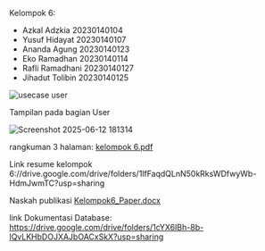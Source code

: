 Kelompok 6:
- Azkal Adzkia 20230140104
- Yusuf Hidayat 20230140107
- Ananda Agung 20230140123
- Eko Ramadhan 20230140114
- Rafli Ramadhani 20230140127
- Jihadut Tolibin 20230140125

![usecase user](https://github.com/user-attachments/assets/21511c5c-7006-4bf3-92cb-d4dd38c352ba)

Tampilan pada bagian User

![Screenshot 2025-06-12 181314](https://github.com/user-attachments/assets/cbbbe3bc-c138-46a3-93fb-ffd33db6d844)

rangkuman 3 halaman:
[kelompok 6.pdf](https://github.com/user-attachments/files/20989065/kelompok.6.pdf)

Link resume kelompok 6://drive.google.com/drive/folders/1lfFaqdQLnN50kRksWDfwyWb-HdmJwmTC?usp=sharing

Naskah publikasi
[Kelompok6_Paper.docx](https://github.com/user-attachments/files/20989070/Kelompok6_Paper.docx)

link Dokumentasi Database: 
https://drive.google.com/drive/folders/1cYX6IBh-8b-lQvLKHbDOJXAJbOACxSkX?usp=sharing
